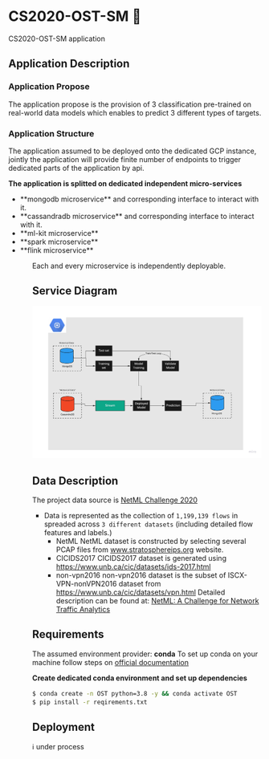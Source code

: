 # CS2020-OST-SM :construction: 
CS2020-OST-SM application


## Application Description
### Application Propose
The application propose is the provision of 3 classification pre-trained on real-world data models which enables to predict 3 different types of targets.

### Application Structure
The application assumed to be deployed onto the dedicated GCP instance, jointly the application will provide finite number of endpoints to trigger dedicated parts of the application by api.      

**The application is splitted on dedicated independent micro-services** 
<ul>
<li>**mongodb microservice** and corresponding interface to interact with it.</li>
<li>**cassandradb microservice** and corresponding interface to interact with it.</li>
<li>**ml-kit microservice**</li>
<li>**spark microservice**</li>
<li>**flink microservice**</li>
<ul>
Each and every microservice is independently deployable. 

## Service Diagram 
![Service Diagram](service_diagram/OST-SM.jpg "OST-SM Diagram") 


## Data Description
The project data source is [NetML Challenge 2020](https://github.com/ACANETS/NetML-Competition2020)
- Data is represented as the collection of  `1,199,139 flows` in spreaded across `3 different datasets` (including detailed flow features and labels.)
    - NetML
      NetML dataset is constructed by selecting several PCAP files from www.stratosphereips.org website.
    - CICIDS2017
      CICIDS2017 dataset is generated using https://www.unb.ca/cic/datasets/ids-2017.html
    - non-vpn2016
       non-vpn2016 dataset is the subset of ISCX-VPN-nonVPN2016 dataset from https://www.unb.ca/cic/datasets/vpn.html
       Detailed description can be found at: [NetML: A Challenge for Network Traffic Analytics](https://arxiv.org/abs/2004.13006)

## Requirements
The assumed environment provider: **conda**
To set up conda on your machine follow steps on [official documentation](https://docs.conda.io/en/latest/miniconda.html)

**Create dedicated conda environment and set up dependencies**    
```bash
$ conda create -n OST python=3.8 -y && conda activate OST
$ pip install -r reqirements.txt 
```     

## Deployment
 :information_source: under process
